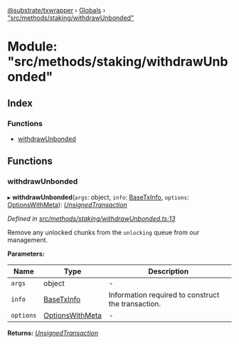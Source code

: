 [@substrate/txwrapper](../README.md) › [Globals](../globals.md) › ["src/methods/staking/withdrawUnbonded"](_src_methods_staking_withdrawunbonded_.md)

# Module: "src/methods/staking/withdrawUnbonded"

## Index

### Functions

* [withdrawUnbonded](_src_methods_staking_withdrawunbonded_.md#withdrawunbonded)

## Functions

###  withdrawUnbonded

▸ **withdrawUnbonded**(`args`: object, `info`: [BaseTxInfo](../interfaces/_src_util_types_.basetxinfo.md), `options`: [OptionsWithMeta](../interfaces/_src_util_types_.optionswithmeta.md)): *[UnsignedTransaction](../interfaces/_src_util_types_.unsignedtransaction.md)*

*Defined in [src/methods/staking/withdrawUnbonded.ts:13](https://github.com/paritytech/txwrapper/blob/2ba8a31/src/methods/staking/withdrawUnbonded.ts#L13)*

Remove any unlocked chunks from the `unlocking` queue from our management.

**Parameters:**

Name | Type | Description |
------ | ------ | ------ |
`args` | object | - |
`info` | [BaseTxInfo](../interfaces/_src_util_types_.basetxinfo.md) | Information required to construct the transaction.  |
`options` | [OptionsWithMeta](../interfaces/_src_util_types_.optionswithmeta.md) | - |

**Returns:** *[UnsignedTransaction](../interfaces/_src_util_types_.unsignedtransaction.md)*
